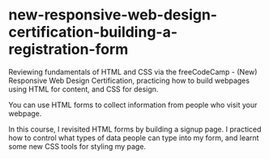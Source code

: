 # new-responsive-web-design-certification-building-a-registration-form

Reviewing fundamentals of HTML and CSS via the freeCodeCamp - (New) Responsive Web Design Certification, practicing how to build webpages using HTML for content, and CSS for design.

You can use HTML forms to collect information from people who visit your webpage.

In this course, I revisited HTML forms by building a signup page. I practiced how to control what types of data people can type into my form, and learnt some new CSS tools for styling my page.
